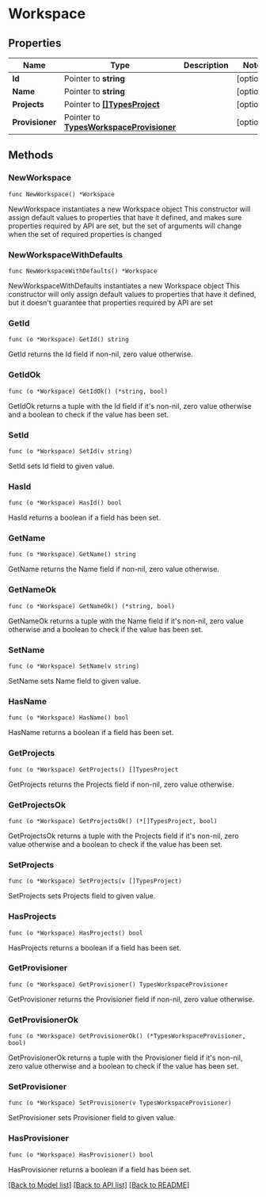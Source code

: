 # Workspace

## Properties

Name | Type | Description | Notes
------------ | ------------- | ------------- | -------------
**Id** | Pointer to **string** |  | [optional] 
**Name** | Pointer to **string** |  | [optional] 
**Projects** | Pointer to [**[]TypesProject**](TypesProject.md) |  | [optional] 
**Provisioner** | Pointer to [**TypesWorkspaceProvisioner**](TypesWorkspaceProvisioner.md) |  | [optional] 

## Methods

### NewWorkspace

`func NewWorkspace() *Workspace`

NewWorkspace instantiates a new Workspace object
This constructor will assign default values to properties that have it defined,
and makes sure properties required by API are set, but the set of arguments
will change when the set of required properties is changed

### NewWorkspaceWithDefaults

`func NewWorkspaceWithDefaults() *Workspace`

NewWorkspaceWithDefaults instantiates a new Workspace object
This constructor will only assign default values to properties that have it defined,
but it doesn't guarantee that properties required by API are set

### GetId

`func (o *Workspace) GetId() string`

GetId returns the Id field if non-nil, zero value otherwise.

### GetIdOk

`func (o *Workspace) GetIdOk() (*string, bool)`

GetIdOk returns a tuple with the Id field if it's non-nil, zero value otherwise
and a boolean to check if the value has been set.

### SetId

`func (o *Workspace) SetId(v string)`

SetId sets Id field to given value.

### HasId

`func (o *Workspace) HasId() bool`

HasId returns a boolean if a field has been set.

### GetName

`func (o *Workspace) GetName() string`

GetName returns the Name field if non-nil, zero value otherwise.

### GetNameOk

`func (o *Workspace) GetNameOk() (*string, bool)`

GetNameOk returns a tuple with the Name field if it's non-nil, zero value otherwise
and a boolean to check if the value has been set.

### SetName

`func (o *Workspace) SetName(v string)`

SetName sets Name field to given value.

### HasName

`func (o *Workspace) HasName() bool`

HasName returns a boolean if a field has been set.

### GetProjects

`func (o *Workspace) GetProjects() []TypesProject`

GetProjects returns the Projects field if non-nil, zero value otherwise.

### GetProjectsOk

`func (o *Workspace) GetProjectsOk() (*[]TypesProject, bool)`

GetProjectsOk returns a tuple with the Projects field if it's non-nil, zero value otherwise
and a boolean to check if the value has been set.

### SetProjects

`func (o *Workspace) SetProjects(v []TypesProject)`

SetProjects sets Projects field to given value.

### HasProjects

`func (o *Workspace) HasProjects() bool`

HasProjects returns a boolean if a field has been set.

### GetProvisioner

`func (o *Workspace) GetProvisioner() TypesWorkspaceProvisioner`

GetProvisioner returns the Provisioner field if non-nil, zero value otherwise.

### GetProvisionerOk

`func (o *Workspace) GetProvisionerOk() (*TypesWorkspaceProvisioner, bool)`

GetProvisionerOk returns a tuple with the Provisioner field if it's non-nil, zero value otherwise
and a boolean to check if the value has been set.

### SetProvisioner

`func (o *Workspace) SetProvisioner(v TypesWorkspaceProvisioner)`

SetProvisioner sets Provisioner field to given value.

### HasProvisioner

`func (o *Workspace) HasProvisioner() bool`

HasProvisioner returns a boolean if a field has been set.


[[Back to Model list]](../README.md#documentation-for-models) [[Back to API list]](../README.md#documentation-for-api-endpoints) [[Back to README]](../README.md)


